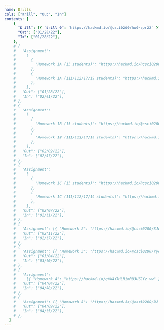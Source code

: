 ```yaml
---
name: Drills
cols: ["Drill", "Out", "In"]
contents: [
    {
      "Drill": [{ "Drill 0": "https://hackmd.io/@csci0200/hw0-spr22" }],
      "Out": ["01/26/22"],
      "In": ["01/28/22"],
    },
    # {
    #   "Assignment":
    #     [
    #       {
    #         "Homework 1A (15 students)": "https://hackmd.io/@csci0200/SJS72KCju",
    #       },
    #       {
    #         "Homework 1A (111/112/17/19 students)": "https://hackmd.io/@csci0200/B1fdCtcpu",
    #       },
    #     ],
    #   "Out": ["01/28/22"],
    #   "In": ["02/01/22"],
    # },
    # {
    #   "Assignment":
    #     [
    #       {
    #         "Homework 1B (15 students)": "https://hackmd.io/@csci0200/HJ7f4h-kt",
    #       },
    #       {
    #         "Homework 1B (111/112/17/19 students)": "https://hackmd.io/@csci0200/B1FAA_JkF",
    #       },
    #     ],
    #   "Out": ["02/02/22"],
    #   "In": ["02/07/22"],
    # },
    # {
    #   "Assignment":
    #     [
    #       {
    #         "Homework 1C (15 students)": "https://hackmd.io/@csci0200/Skr6imjTO",
    #       },
    #       {
    #         "Homework 1C (111/112/17/19 students)": "https://hackmd.io/@csci0200/H11bU_5Tu",
    #       },
    #     ],
    #   "Out": ["02/07/22"],
    #   "In": ["02/11/22"],
    # },
    # {
    #   "Assignment": [{ "Homework 2": "https://hackmd.io/@csci0200/SJwssCKpF" }],
    #   "Out": ["02/11/22"],
    #   "In": ["02/17/22"],
    # },
    # {
    #   "Assignment": [{ "Homework 3": "https://hackmd.io/@csci0200/ryoQh_D3O" }],
    #   "Out": ["03/04/22"],
    #   "In": ["03/10/22"],
    # },
    # {
    #   "Assignment":
    #     [{ "Homework 4": "https://hackmd.io/qWW4Y5HLRimRU3USGYz_vw" }],
    #   "Out": ["04/04/22"],
    #   "In": ["04/08/22"],
    # },
    # {
    #   "Assignment": [{ "Homework 5": "https://hackmd.io/@csci0200/BJ-eZNyEc" }],
    #   "Out": ["04/09/22"],
    #   "In": ["04/15/22"],
    # },
  ]
---
```


